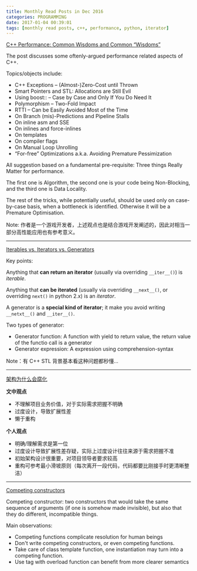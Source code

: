 ```yaml
---
title: Monthly Read Posts in Dec 2016
categories: PROGRAMMING
date: 2017-01-04 00:39:01
tags: [monthly read posts, c++, performance, python, iterator]
---
```

[C++ Performance: Common Wisdoms and Common “Wisdoms”](http://ithare.com/c-performance-common-wisdoms-and-common-wisdoms/)

The post discusses some oftenly-argued performance related aspects of C++.

Topics/objects include:
- C++ Exceptions – (Almost-)Zero-Cost until Thrown
- Smart Pointers and STL: Allocations are Still Evil
- Using boost:: – Case by Case and Only If You Do Need It
- Polymorphism – Two-Fold Impact
- RTTI – Can be Easily Avoided Most of the Time
- On Branch (mis)-Predictions and Pipeline Stalls
- On inline asm and SSE
- On inlines and force-inlines
- On templates
- On compiler flags
- On Manual Loop Unrolling
- “For-free” Optimizations a.k.a. Avoiding Premature Pessimization

All suggestion based on a fundamental pre-requisite: Three things Really Matter for performance.

The first one is Algorithm, the second one is your code being Non-Blocking, and the third one is Data Locality.

The rest of the tricks, while potentially useful, should be used only on case-by-case basis, when a bottleneck is identified. Otherwise it will be a Premature Optimisation.

Note: 作者是一个游戏开发者，上述观点也是结合游戏开发阐述的，因此对相当一部分高性能应用也有参考意义。

---

[Iterables vs. Iterators vs. Generators](http://nvie.com/posts/iterators-vs-generators/)

Key points:

Anything that **can return an iterator** (usually via overriding `__iter__()`) is *iterable*.

Anything that **can be iterated** (usually via overriding `__next__()`, or overriding `next()` in python 2.x) is an *iterator*.

A generator is a **special kind of iterator**; it make you avoid writing `__netxt__()` and `__iter__()`.

Two types of generator:
- Generator function: A function with yield to return value, the return value of the functio call is a generator
- Generator expression: A expression using comprehension-syntax

Note：有 C++ STL 背景基本看这种问题都秒懂...

---

[架构为什么会腐化](http://michael-j.net/2016/12/15/%E6%9E%B6%E6%9E%84%E4%B8%BA%E4%BB%80%E4%B9%88%E4%BC%9A%E8%85%90%E5%8C%96/)

**文中观点**

- 不理解项目业务价值，对于实际需求把握不明确
- 过度设计，导致扩展性差
- 懒于重构

**个人观点**

- 明确/理解需求是第一位
- 过度设计导致扩展性差存疑，实际上过度设计往往来源于需求把握不准
- 初始架构设计很重要，对项目领导者要求较高
- 重构可参考最小滑坡原则（每次离开一段代码，代码都要比刚接手时更清晰整洁）

---

[Competing constructors](https://akrzemi1.wordpress.com/2016/06/29/competing-constructors/)

Competing constructor: two constructors that would take the same sequence of arguments (if one is somehow made invisible), but also that they do different, incompatible things.

Main observations:
- Competing functions complicate resolution for human beings
- Don't write competing constructors, or even competing functions.
- Take care of class template function, one instantiation may turn into a competing function.
- Use tag with overload function can benefit from more clearer semantics